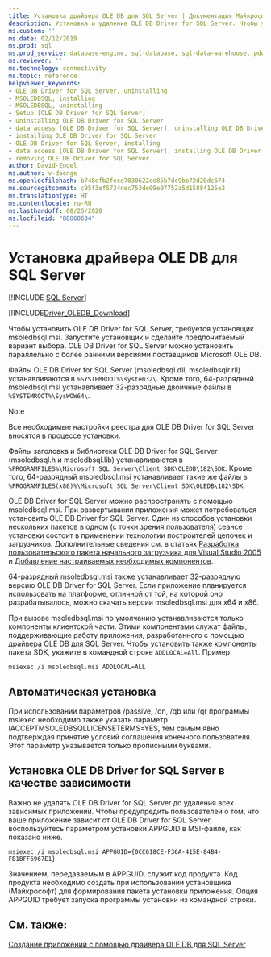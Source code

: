 ```yaml
---
title: Установка драйвера OLE DB для SQL Server | Документация Майкрософт
description: Установка и удаление OLE DB Driver for SQL Server. Чтобы установить OLE DB Driver for SQL Server, требуется установщик msoledbsql.msi.
ms.custom: ''
ms.date: 02/12/2019
ms.prod: sql
ms.prod_service: database-engine, sql-database, sql-data-warehouse, pdw
ms.reviewer: ''
ms.technology: connectivity
ms.topic: reference
helpviewer_keywords:
- OLE DB Driver for SQL Server, uninstalling
- MSOLEDBSQL, installing
- MSOLEDBSQL, uninstalling
- Setup [OLE DB Driver for SQL Server]
- uninstalling OLE DB Driver for SQL Server
- data access [OLE DB Driver for SQL Server], uninstalling OLE DB Driver for SQL Server
- installing OLE DB Driver for SQL Server
- OLE DB Driver for SQL Server, installing
- data access [OLE DB Driver for SQL Server], installing OLE DB Driver for SQL Server
- removing OLE DB Driver for SQL Server
author: David-Engel
ms.author: v-daenge
ms.openlocfilehash: b748efb2fecd7030622ee85b7dc9bb72d20dc674
ms.sourcegitcommit: c95f3ef5734dec753de09e07752a5d15884125e2
ms.translationtype: HT
ms.contentlocale: ru-RU
ms.lasthandoff: 08/25/2020
ms.locfileid: "88860634"
---
```

# <a name="installing-ole-db-driver-for-sql-server"></a>Установка драйвера OLE DB для SQL Server
[!INCLUDE [SQL Server](../../../includes/applies-to-version/sql-asdb-asdbmi-asa-pdw.md)]

[!INCLUDE[Driver_OLEDB_Download](../../../includes/driver_oledb_download.md)]

Чтобы установить OLE DB Driver for SQL Server, требуется установщик msoledbsql.msi.
Запустите установщик и сделайте предпочитаемый вариант выбора. OLE DB Driver for SQL Server можно установить параллельно с более ранними версиями поставщиков Microsoft OLE DB.

Файлы OLE DB Driver for SQL Server (msoledbsql.dll, msoledbsqlr.rll) устанавливаются в `%SYSTEMROOT%\system32\`. Кроме того, 64-разрядный msoledbsql.msi устанавливает 32-разрядные двоичные файлы в `%SYSTEMROOT%\SysWOW64\`.

> [!NOTE]  
> Все необходимые настройки реестра для OLE DB Driver for SQL Server вносятся в процессе установки.  

Файлы заголовка и библиотеки OLE DB Driver for SQL Server (msoledbsql.h и msoledbsql.lib) устанавливаются в `%PROGRAMFILES%\Microsoft SQL Server\Client SDK\OLEDB\182\SDK`. Кроме того, 64-разрядный msoledbsql.msi устанавливает такие же файлы в `%PROGRAMFILES(x86)%\Microsoft SQL Server\Client SDK\OLEDB\182\SDK`.  

OLE DB Driver for SQL Server можно распространять с помощью msoledbsql.msi. При развертывании приложения может потребоваться установить OLE DB Driver for SQL Server. Один из способов установки нескольких пакетов в одном (с точки зрения пользователя) сеансе установки состоит в применении технологии построителей цепочек и загрузчиков. Дополнительные сведения см. в статьях [Разработка пользовательского пакета начального загрузчика для Visual Studio 2005](https://go.microsoft.com/fwlink/?LinkId=115667) и [Добавление настраиваемых необходимых компонентов](https://go.microsoft.com/fwlink/?LinkId=115668).  
  
64-разрядный msoledbsql.msi также устанавливает 32-разрядную версию OLE DB Driver for SQL Server. Если приложение планируется использовать на платформе, отличной от той, на которой оно разрабатывалось, можно скачать версии msoledbsql.msi для x64 и x86.

При вызове msoledbsql.msi по умолчанию устанавливаются только компоненты клиентской части. Этими компонентами служат файлы, поддерживающие работу приложения, разработанного с помощью драйвера OLE DB для SQL Server. Чтобы установить также компоненты пакета SDK, укажите в командной строке `ADDLOCAL=All`. Пример:  

`msiexec /i msoledbsql.msi ADDLOCAL=ALL`  

## <a name="silent-install"></a>Автоматическая установка  
 При использовании параметров /passive, /qn, /qb или /qr программы msiexec необходимо также указать параметр IACCEPTMSOLEDBSQLLICENSETERMS=YES, тем самым явно подтверждая принятие условий соглашения конечного пользователя. Этот параметр указывается только прописными буквами.  

## <a name="installing-ole-db-driver-for-sql-server-as-a-dependency"></a>Установка OLE DB Driver for SQL Server в качестве зависимости  
Важно не удалять OLE DB Driver for SQL Server до удаления всех зависимых приложений. Чтобы предупредить пользователей о том, что ваше приложение зависит от OLE DB Driver for SQL Server, воспользуйтесь параметром установки APPGUID в MSI-файле, как показано ниже.  

 `msiexec /i msoledbsql.msi APPGUID={0CC618CE-F36A-415E-84B4-FB1BFF6967E1}`  

Значением, передаваемым в APPGUID, служит код продукта. Код продукта необходимо создать при использовании установщика (Майкрософт) для формирования пакета установки приложения.
Опция APPGUID требует запуска программы установки из командной строки.

## <a name="see-also"></a>См. также:  
 [Создание приложений с помощью драйвера OLE DB для SQL Server](../../oledb/applications/building-applications-with-oledb-driver-for-sql-server.md)   
